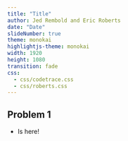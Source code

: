 ```yaml
---
title: "Title"
author: Jed Rembold and Eric Roberts
date: "Date"
slideNumber: true
theme: monokai
highlightjs-theme: monokai
width: 1920
height: 1080
transition: fade
css:
  - css/codetrace.css
  - css/roberts.css
---
```



## Problem 1
- Is here!


